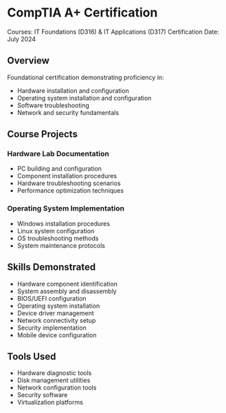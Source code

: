 # CompTIA A+ Certification
Courses: IT Foundations (D316) & IT Applications (D317)
Certification Date: July 2024

## Overview
Foundational certification demonstrating proficiency in:
- Hardware installation and configuration
- Operating system installation and configuration
- Software troubleshooting
- Network and security fundamentals

## Course Projects

### Hardware Lab Documentation
- PC building and configuration
- Component installation procedures
- Hardware troubleshooting scenarios
- Performance optimization techniques

### Operating System Implementation
- Windows installation procedures
- Linux system configuration
- OS troubleshooting methods
- System maintenance protocols

## Skills Demonstrated
- Hardware component identification
- System assembly and disassembly
- BIOS/UEFI configuration
- Operating system installation
- Device driver management
- Network connectivity setup
- Security implementation
- Mobile device configuration

## Tools Used
- Hardware diagnostic tools
- Disk management utilities
- Network configuration tools
- Security software
- Virtualization platforms